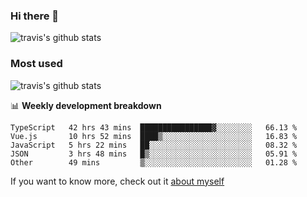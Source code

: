 ### Hi there 👋

<!--
**HondryTravis/HondryTravis** is a ✨ _special_ ✨ repository because its `README.md` (this file) appears on your GitHub profile.

Here are some ideas to get you started:

- 🔭 I’m currently working on ...
- 🌱 I’m currently learning ...
- 👯 I’m looking to collaborate on ...
- 🤔 I’m looking for help with ...
- 💬 Ask me about ...
- 📫 How to reach me: ...
- 😄 Pronouns: ...
- ⚡ Fun fact: ...
-->

![travis's github stats](https://github-readme-stats.vercel.app/api?username=HondryTravis&hide=stars)
### Most used
![travis's github stats](https://github-readme-stats.anuraghazra1.vercel.app/api/top-langs/?username=HondryTravis&layout=compact&hide_title=true)

📊 **Weekly development breakdown**

<!--START_SECTION:waka-->

```text
TypeScript   42 hrs 43 mins  ████████████████▓░░░░░░░░   66.13 %
Vue.js       10 hrs 52 mins  ████▒░░░░░░░░░░░░░░░░░░░░   16.83 %
JavaScript   5 hrs 22 mins   ██░░░░░░░░░░░░░░░░░░░░░░░   08.32 %
JSON         3 hrs 48 mins   █▒░░░░░░░░░░░░░░░░░░░░░░░   05.91 %
Other        49 mins         ▒░░░░░░░░░░░░░░░░░░░░░░░░   01.28 %
```

<!--END_SECTION:waka-->

If you want to know more, check out it [about myself](https://hondrytravis.github.io/)
